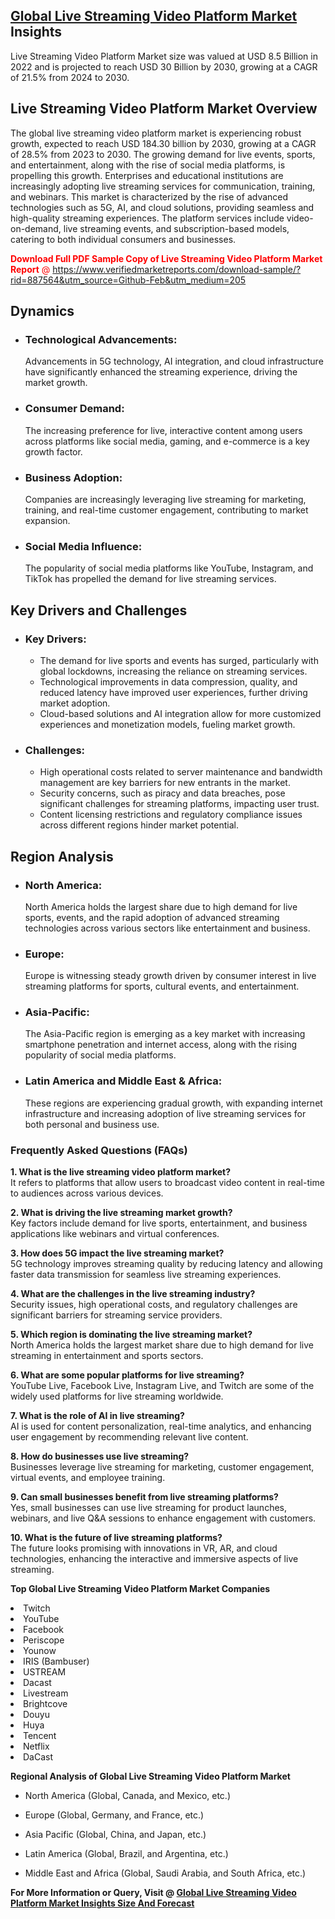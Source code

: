 <h2><a href="https://www.verifiedmarketreports.com/download-sample/?rid=887564&amp;utm_source=Github&amp;utm_medium=205" target="_blank">Global Live Streaming Video Platform Market</a> Insights</h2><p>Live Streaming Video Platform Market size was valued at USD 8.5 Billion in 2022 and is projected to reach USD 30 Billion by 2030, growing at a CAGR of 21.5% from 2024 to 2030.</p><p> <h2>Live Streaming Video Platform Market Overview</h2> <p>The global live streaming video platform market is experiencing robust growth, expected to reach USD 184.30 billion by 2030, growing at a CAGR of 28.5% from 2023 to 2030. The growing demand for live events, sports, and entertainment, along with the rise of social media platforms, is propelling this growth. Enterprises and educational institutions are increasingly adopting live streaming services for communication, training, and webinars. This market is characterized by the rise of advanced technologies such as 5G, AI, and cloud solutions, providing seamless and high-quality streaming experiences. The platform services include video-on-demand, live streaming events, and subscription-based models, catering to both individual consumers and businesses. <p><span class=""><span style="color: #ff0000;"><strong>Download Full PDF Sample Copy of Live Streaming Video Platform Market Report</strong> @ </span><a href="https://www.verifiedmarketreports.com/download-sample/?rid=887564&amp;utm_source=Github-Feb&amp;utm_medium=205" target="_blank">https://www.verifiedmarketreports.com/download-sample/?rid=887564&amp;utm_source=Github-Feb&amp;utm_medium=205</a></span></p></p> <h2>Dynamics</h2> <ul> <li><h3>Technological Advancements:</h3> Advancements in 5G technology, AI integration, and cloud infrastructure have significantly enhanced the streaming experience, driving the market growth.</li> <li><h3>Consumer Demand:</h3> The increasing preference for live, interactive content among users across platforms like social media, gaming, and e-commerce is a key growth factor.</li> <li><h3>Business Adoption:</h3> Companies are increasingly leveraging live streaming for marketing, training, and real-time customer engagement, contributing to market expansion.</li> <li><h3>Social Media Influence:</h3> The popularity of social media platforms like YouTube, Instagram, and TikTok has propelled the demand for live streaming services.</li> </ul> <h2>Key Drivers and Challenges</h2> <ul> <li><h3>Key Drivers:</h3> <ul> <li>The demand for live sports and events has surged, particularly with global lockdowns, increasing the reliance on streaming services.</li> <li>Technological improvements in data compression, quality, and reduced latency have improved user experiences, further driving market adoption.</li> <li>Cloud-based solutions and AI integration allow for more customized experiences and monetization models, fueling market growth.</li> </ul> </li> <li><h3>Challenges:</h3> <ul> <li>High operational costs related to server maintenance and bandwidth management are key barriers for new entrants in the market.</li> <li>Security concerns, such as piracy and data breaches, pose significant challenges for streaming platforms, impacting user trust.</li> <li>Content licensing restrictions and regulatory compliance issues across different regions hinder market potential.</li> </ul> </li> </ul> <h2>Region Analysis</h2> <ul> <li><h3>North America:</h3> North America holds the largest share due to high demand for live sports, events, and the rapid adoption of advanced streaming technologies across various sectors like entertainment and business.</li> <li><h3>Europe:</h3> Europe is witnessing steady growth driven by consumer interest in live streaming platforms for sports, cultural events, and entertainment.</li> <li><h3>Asia-Pacific:</h3> The Asia-Pacific region is emerging as a key market with increasing smartphone penetration and internet access, along with the rising popularity of social media platforms.</li> <li><h3>Latin America and Middle East & Africa:</h3> These regions are experiencing gradual growth, with expanding internet infrastructure and increasing adoption of live streaming services for both personal and business use.</li> </ul> <h3>Frequently Asked Questions (FAQs)</h3> <p><strong>1. What is the live streaming video platform market?</strong><br> It refers to platforms that allow users to broadcast video content in real-time to audiences across various devices.</p> <p><strong>2. What is driving the live streaming market growth?</strong><br> Key factors include demand for live sports, entertainment, and business applications like webinars and virtual conferences.</p> <p><strong>3. How does 5G impact the live streaming market?</strong><br> 5G technology improves streaming quality by reducing latency and allowing faster data transmission for seamless live streaming experiences.</p> <p><strong>4. What are the challenges in the live streaming industry?</strong><br> Security issues, high operational costs, and regulatory challenges are significant barriers for streaming service providers.</p> <p><strong>5. Which region is dominating the live streaming market?</strong><br> North America holds the largest market share due to high demand for live streaming in entertainment and sports sectors.</p> <p><strong>6. What are some popular platforms for live streaming?</strong><br> YouTube Live, Facebook Live, Instagram Live, and Twitch are some of the widely used platforms for live streaming worldwide.</p> <p><strong>7. What is the role of AI in live streaming?</strong><br> AI is used for content personalization, real-time analytics, and enhancing user engagement by recommending relevant live content.</p> <p><strong>8. How do businesses use live streaming?</strong><br> Businesses leverage live streaming for marketing, customer engagement, virtual events, and employee training.</p> <p><strong>9. Can small businesses benefit from live streaming platforms?</strong><br> Yes, small businesses can use live streaming for product launches, webinars, and live Q&A sessions to enhance engagement with customers.</p> <p><strong>10. What is the future of live streaming platforms?</strong><br> The future looks promising with innovations in VR, AR, and cloud technologies, enhancing the interactive and immersive aspects of live streaming.</p> </p><p><strong>Top Global Live Streaming Video Platform Market Companies</strong></p><div data-test-id=""><p><li>Twitch</li><li> YouTube</li><li> Facebook</li><li> Periscope</li><li> Younow</li><li> IRIS (Bambuser)</li><li> USTREAM</li><li> Dacast</li><li> Livestream</li><li> Brightcove</li><li> Douyu</li><li> Huya</li><li> Tencent</li><li> Netflix</li><li> DaCast</li></p><div><strong>Regional Analysis of&nbsp;Global Live Streaming Video Platform Market</strong></div><ul><li dir="ltr"><p dir="ltr">North America&nbsp;(Global, Canada, and Mexico, etc.)</p></li><li dir="ltr"><p dir="ltr">Europe (Global, Germany, and France, etc.)</p></li><li dir="ltr"><p dir="ltr">Asia Pacific&nbsp;(Global, China, and Japan, etc.)</p></li><li dir="ltr"><p dir="ltr">Latin America&nbsp;(Global, Brazil, and Argentina, etc.)</p></li><li dir="ltr">Middle East and Africa&nbsp;(Global, Saudi Arabia, and South Africa, etc.)</li></ul><p><strong>For More Information or Query, Visit @&nbsp;</strong><strong><a href="https://www.verifiedmarketreports.com/product/live-streaming-video-platform-market/?utm_source=Github&amp;utm_medium=205" target="_blank">Global Live Streaming Video Platform Market Insights Size And Forecast</a></strong></p></div>
